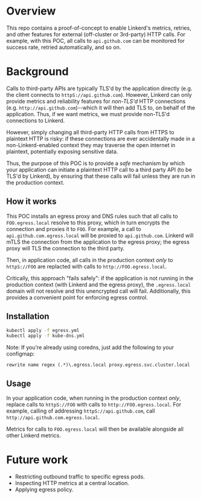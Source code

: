 # Overview

This repo contains a proof-of-concept to enable Linkerd's metrics, retries, and other features for external (off-cluster or 3rd-party) HTTP calls. For example, with this POC, all calls to `api.github.com` can be monitored for success rate, retried automatically, and so on.

# Background

Calls to third-party APIs are typically TLS'd by the application directly (e.g. the client connects to `httpS://api.github.com`). However, Linkerd can only provide metrics and reliability features for *non-TLS'd* HTTP connections (e.g. `http://api.github.com`)--which it will then add TLS to, on behalf of the application. Thus, if we want metrics, we must provide non-TLS'd connections to Linkerd.

However, simply changing all third-party HTTP calls from HTTPS to plaintext HTTP is risky: if these connections are ever accidentally made in a non-Linkerd-enabled context they may traverse the open internet in plaintext, potentially exposing sensitive data.

Thus, the purpose of this POC is to provide a *safe* mechanism by which your application can initiate a plaintext HTTP call to a third party API (to be TLS'd by Linkerd), by ensuring that these calls will fail unless they are run in the production context.

## How it works

This POC installs an egress proxy and DNS rules such that all calls to `FOO.egress.local` resolve to this proxy, which in turn encrypts the connection and proxies it to `FOO`. For example, a call to `api.github.com.egress.local` will be proxied to `api.github.com`. Linkerd will mTLS the connection from the application to the egress proxy; the egress proxy will TLS the connection to the third party.

Then, in application code, all calls in the production context *only* to `httpS://FOO` are replacted with calls to `http://FOO.egress.local`.

Critically, this approach "fails safely": if the application is not running in the production context (with Linkerd and the egress proxy), the `.egress.local` domain will not resolve and this unencrypted call will fail. Additionally, this provides a convenient point for enforcing egress control.

## Installation

```bash
kubectl apply -f egress.yml
kubectl apply -f kube-dns.yml
```

Note: If you're already using coredns, just add the following to your configmap:

```
rewrite name regex (.*)\.egress.local proxy.egress.svc.cluster.local
```

## Usage

In your application code, when running in the production context *only*, replace calls to `httpS://FOO` with calls to `http://FOO.egress.local`. For example, calling of addressing `httpS://api.github.com`, call `http://api.github.com.egress.local`.

Metrics for calls to `FOO.egress.local` will then be available alongside all other Linkerd metrics.

# Future work

- Restricting outbound traffic to specific egress pods.
- Inspecting HTTP metrics at a central location.
- Applying egress policy.
